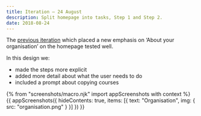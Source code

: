 ```yaml
---
title: Iteration – 24 August
description: Split homepage into tasks, Step 1 and Step 2.
date: 2018-08-24
---
```


The [previous iteration](/publish-teacher-training-courses/iteration-aug-23) which placed a new emphasis on ‘About your organisation’ on the homepage tested well.

In this design we:

* made the steps more explicit
* added more detail about what the user needs to do
* included a prompt about copying courses

{% from "screenshots/macro.njk" import appScreenshots with context %}
{{ appScreenshots({
  hideContents: true,
  items: [{
    text: "Organisation",
    img: { src: "organisation.png" }
  }]
}) }}
